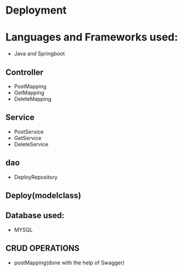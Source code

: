 # Deployment
# Languages and Frameworks used:
- Java and Springboot
## Controller
- PostMapping
- GetMapping
- DeleteMapping
## Service
- PostService
- GetService
- DeleteService
## dao
- DeployRepository
## Deploy(modelclass)
## Database used:
- MYSQL
## CRUD OPERATIONS
- postMapping(done with the help of Swagger)
